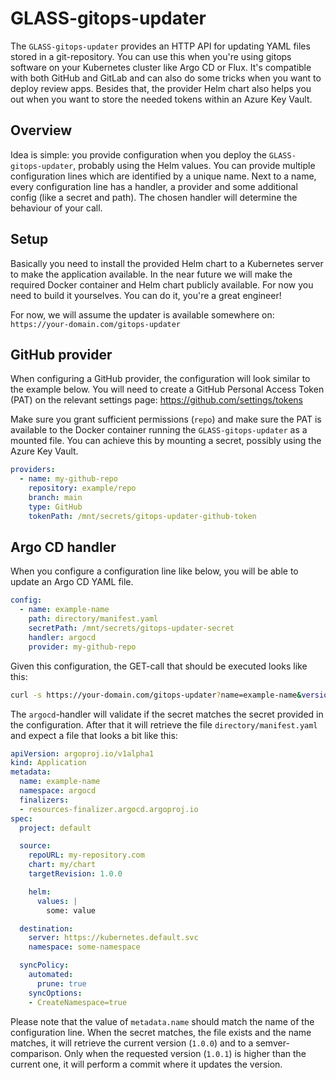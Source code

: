 GLASS-gitops-updater
=

The `GLASS-gitops-updater` provides an HTTP API for updating YAML files stored in a git-repository.
You can use this when you're using gitops software on your Kubernetes cluster like Argo CD or Flux.
It's compatible with both GitHub and GitLab and can also do some tricks when you want to deploy review apps.
Besides that, the provider Helm chart also helps you out when you want to store the needed tokens within an
Azure Key Vault.

Overview
-
Idea is simple: you provide configuration when you deploy the `GLASS-gitops-updater`, probably using the Helm values.
You can provide multiple configuration lines which are identified by a unique name.
Next to a name, every configuration line has a handler, a provider and some additional config (like a secret and path).
The chosen handler will determine the behaviour of your call.

Setup
-
Basically you need to install the provided Helm chart to a Kubernetes server to make the application available.
In the near future we will make the required Docker container and Helm chart publicly available. For now you need
to build it yourselves. You can do it, you're a great engineer!

For now, we will assume the updater is available somewhere on: `https://your-domain.com/gitops-updater`

GitHub provider
-
When configuring a GitHub provider, the configuration will look similar to the example below. You will need to create
a GitHub Personal Access Token (PAT) on the relevant settings page: https://github.com/settings/tokens

Make sure you grant sufficient permissions (`repo`) and make sure the PAT is available to the Docker container running
the `GLASS-gitops-updater` as a mounted file. You can achieve this by mounting a secret,
possibly using the Azure Key Vault.
```yaml
providers:
  - name: my-github-repo
    repository: example/repo
    branch: main
    type: GitHub
    tokenPath: /mnt/secrets/gitops-updater-github-token
```

Argo CD handler
-
When you configure a configuration line like below, you will be able to update an Argo CD YAML file.
```yaml
config:
  - name: example-name
    path: directory/manifest.yaml
    secretPath: /mnt/secrets/gitops-updater-secret
    handler: argocd
    provider: my-github-repo
```
Given this configuration, the GET-call that should be executed looks like this:
```sh
curl -s https://your-domain.com/gitops-updater?name=example-name&version=1.0.1&secret=very-secret
```
The `argocd`-handler will validate if the secret matches the secret provided in the configuration. After that
it will retrieve the file `directory/manifest.yaml` and expect a file that looks a bit like this:
```yaml
apiVersion: argoproj.io/v1alpha1
kind: Application
metadata:
  name: example-name
  namespace: argocd
  finalizers:
  - resources-finalizer.argocd.argoproj.io
spec:
  project: default

  source:
    repoURL: my-repository.com
    chart: my/chart
    targetRevision: 1.0.0

    helm:
      values: |
        some: value

  destination:
    server: https://kubernetes.default.svc
    namespace: some-namespace

  syncPolicy:
    automated:
      prune: true
    syncOptions:
    - CreateNamespace=true
```
Please note that the value of `metadata.name` should match the name of the configuration line. When the secret
matches, the file exists and the name matches, it will retrieve the current version (`1.0.0`) and to a semver-comparison.
Only when the requested version (`1.0.1`) is higher than the current one, it will perform a commit where it updates the version.